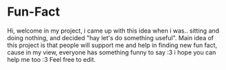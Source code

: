 # Fun-Fact
Hi,
welcome in my project, i came up with this idea when i was.. sitting and doing nothing, and decided "hay let's do something useful". Main idea of this project is that people will support me and help in finding new fun fact, cause in my view, everyone has something funny to say :3 i hope you can help me too :3 Feel free to edit.

